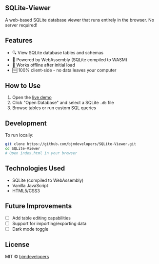 ## SQLite-Viewer

A web-based SQLite database viewer that runs entirely in the browser. No server required!

## Features

- 🔍 View SQLite database tables and schemas
- 🚀 Powered by WebAssembly (SQLite compiled to WASM)
- 💾 Works offline after initial load
- 🆓 100% client-side - no data leaves your computer

## How to Use

1. Open the [live demo](https://bjmdevelopers.github.io/SQLite-Viewer/)
2. Click "Open Database" and select a SQLite `.db` file
3. Browse tables or run custom SQL queries

## Development

To run locally:

```bash
git clone https://github.com/bjmdevelopers/SQLite-Viewer.git
cd SQLite-Viewer
# Open index.html in your browser
```

## Technologies Used

- SQLite (compiled to WebAssembly)
- Vanilla JavaScript
- HTML5/CSS3

## Future Improvements

- [ ] Add table editing capabilities
- [ ] Support for importing/exporting data
- [ ] Dark mode toggle

## License

MIT © [bjmdevelopers](https://github.com/bjmdevelopers)
